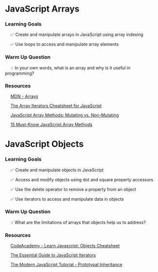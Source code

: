 # JavaScript Arrays

### Learning Goals

&emsp; ✅ Create and manipulate arrays in JavaScript using array indexing

&emsp; ✅ Use loops to access and manipulate array elements

### Warm Up Question

&emsp; 💡 In your own words, what is an array and why is it useful in programming?

### Resources

&emsp; [MDN - Arrays](https://developer.mozilla.org/en-US/docs/Learn/JavaScript/First_steps/Arrays)

&emsp; [The Array Iterators Cheatsheet for JavaScript](https://levelup.gitconnected.com/the-array-iterators-cheatsheet-javascript-9d0cfa03f4)

&emsp; [JavaScript Array Methods: Mutating vs. Non-Mutating](https://lorenstewart.me/2017/01/22/javascript-array-methods-mutating-vs-non-mutating/)

&emsp; [15 Must-Know JavaScript Array Methods](https://livecodestream.dev/post/15-must-know-javascript-array-methods/)

# JavaScript Objects

### Learning Goals

&emsp; ✅ Create and manipulate objects in JavaScript

&emsp; ✅ Access and modify objects using dot and square property accessors

&emsp; ✅ Use the delete operator to remove a property from an object

&emsp; ✅ Use iterators to access and manipulate data in objects

### Warm Up Question

&emsp; 💡 What are the limitations of arrays that objects help us to address?

### Resources

&emsp; [CodeAcademy - Learn Javascript: Objects Cheatsheet](https://www.codecademy.com/learn/game-dev-learn-javascript-objects/modules/game-dev-learn-javascript-objects/cheatsheet)

&emsp; [The Essential Guide to JavaScript Iterators](https://www.javascripttutorial.net/es6/javascript-iterator/)

&emsp; [The Modern JavaScript Tutorial - Prototypal Inheritance](https://javascript.info/prototype-inheritance)
